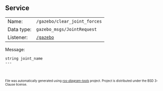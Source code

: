 <!--
File was automatically generated using 'ros-diagram-tools' project.
Project is distributed under the BSD 3-Clause license.
-->

## Service


|     |     |
| --- | --- |
| Name: | `/gazebo/clear_joint_forces` |
| Data type: | `gazebo_msgs/JointRequest` |
| Listener: | [`/gazebo`](n__gazebo.md) |

Message:
```
string joint_name
---


```



</br>
<font size="1">
File was automatically generated using <a href="https://github.com/anetczuk/ros-diagram-tools"><i>ros-diagram-tools</i></a> project.
Project is distributed under the BSD 3-Clause license.
</font>
